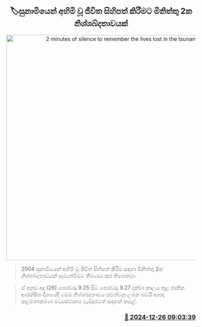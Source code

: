 <p align='center'><b><h2 align='center' title='2 minutes of silence to remember the lives lost in the tsunami'>🏷සුනාමියෙන් අහිමි වූ ජීවිත සිහිපත් කිරීමට මිනිත්තු 2ක නිශ්ශබ්දතාවයක්</h2></b></p>
<p align='center'><img src='https://helakuru.sgp1.cdn.digitaloceanspaces.com/esana/images/lib/sunami-1-archived.jpg' width='600' alt='2 minutes of silence to remember the lives lost in the tsunami'></p>

> 2004 සුනාමියෙන් අහිමි වූ ජීවිත සිහිපත් කිරීම සඳහා මිනිත්තු 2ක නිශ්ශබ්දතාවයක් පැවැත්වීමට තීරණය කර තිබෙනවා.

> ඒ අනුව අද (26) පෙරවරු 9.25 සිට පෙරවරු 9.27 දක්වා කාලය තුළ ජාතික ආරක්ෂිත දිනයේදී මෙම නිශ්ශබ්දතාවය පවත්වනු ලබන බවයි ආපදා කළමනාකරණ මධ්‍යස්ථානය වැඩිදුරටත් සඳහන් කළේ. 



<h3 align='right'><a href='https://www.helakuru.lk/esana/p/106130/'>📅 2024-12-26 09:03:39</a></h3>
